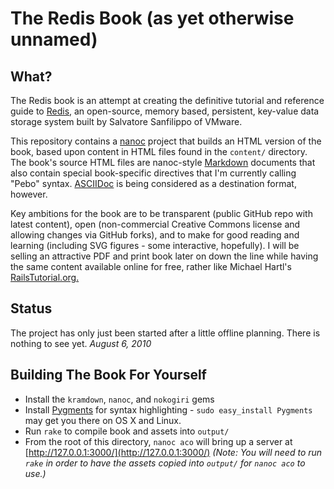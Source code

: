 The Redis Book (as yet otherwise unnamed)
=========================================

What?
-----

The Redis book is an attempt at creating the definitive tutorial and reference guide to [Redis](http://code.google.com/p/redis/), an open-source, 
memory based, persistent, key-value data storage system built by Salvatore Sanfilippo of VMware.

This repository contains a [nanoc](http://nanoc.stoneship.org/) project that builds an HTML version of the book, based
upon content in HTML files found in the `content/` directory. The book's source HTML files are nanoc-style [Markdown](http://daringfireball.net/projects/markdown/)
documents that also contain special book-specific directives that I'm currently calling "Pebo" syntax. [ASCIIDoc](http://www.methods.co.nz/asciidoc/)
is being considered as a destination format, however.

Key ambitions for the book are to be transparent (public GitHub repo with latest content), open (non-commercial Creative Commons license and allowing changes via GitHub forks),
and to make for good reading and learning (including SVG figures - some interactive, hopefully). I will be 
selling an attractive PDF and print book later on down the line while having the same content available online for free, rather
like Michael Hartl's [RailsTutorial.org.](http://railstutorial.org/)

Status
------

The project has only just been started after a little offline planning. There is nothing to see yet. *August 6, 2010*

Building The Book For Yourself
------------------------------

* Install the `kramdown`, `nanoc`, and `nokogiri` gems
* Install [Pygments](http://pygments.org/download/) for syntax highlighting - `sudo easy_install Pygments` may get you there on OS X and Linux.
* Run `rake` to compile book and assets into `output/`
* From the root of this directory, `nanoc aco` will bring up a server at [http://127.0.0.1:3000/](http://127.0.0.1:3000/)
  *(Note: You will need to run `rake` in order to have the assets copied into `output/` for `nanoc aco` to use.)*
